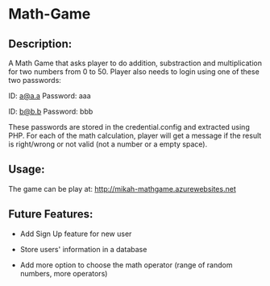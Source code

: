 # Math-Game
## Description:
A Math Game that asks player to do addition, substraction and multiplication for two numbers from 0 to 50. Player also needs to login using one of these two passwords:


ID: a@a.a
Password: aaa


ID: b@b.b
Password: bbb


These passwords are stored in the credential.config and extracted using PHP. For each of the math calculation, player will get a message if the result is right/wrong or not valid (not a number or a empty space).


## Usage:
The game can be play at: http://mikah-mathgame.azurewebsites.net


## Future Features:
* Add Sign Up feature for new user

* Store users' information in a database

* Add more option to choose the math operator (range of random numbers, more operators)
